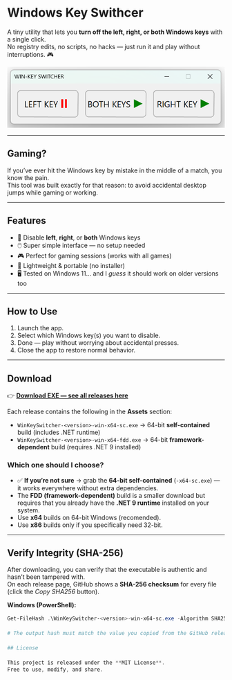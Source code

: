 # Windows Key Swithcer

A tiny utility that lets you **turn off the left, right, or both Windows keys** with a single click.  
No registry edits, no scripts, no hacks — just run it and play without interruptions. 🎮

![App screenshot](assets/screenshot.png)

---

## Gaming?

If you’ve ever hit the Windows key by mistake in the middle of a match, you know the pain.  
This tool was built exactly for that reason: to avoid accidental desktop jumps while gaming or working.

---

## Features

- 🚫 Disable **left**, **right**, or **both** Windows keys  
- 🖱️ Super simple interface — no setup needed  
- 🎮 Perfect for gaming sessions (works with all games)  
- 💾 Lightweight & portable (no installer)  
- 🖥️ Tested on Windows 11… and I *guess* it should work on older versions too 

---

## How to Use

1. Launch the app.  
2. Select which Windows key(s) you want to disable.  
3. Done — play without worrying about accidental presses.  
4. Close the app to restore normal behavior.  


---

## Download

👉 [**Download EXE — see all releases here**](https://github.com/oleksiivasylenko/windows-key-switcher/releases)

Each release contains the following in the **Assets** section:

- `WinKeySwitcher-<version>-win-x64-sc.exe` → 64-bit **self-contained** build (includes .NET runtime)  
- `WinKeySwitcher-<version>-win-x64-fdd.exe` → 64-bit **framework-dependent** build (requires .NET 9 installed)  

### Which one should I choose?

- ✅ **If you’re not sure** → grab the **64-bit self-contained** (`-x64-sc.exe`) — it works everywhere without extra dependencies.  
- The **FDD (framework-dependent)** build is a smaller download but requires that you already have the **.NET 9 runtime** installed on your system.  
- Use **x64** builds on 64-bit Windows (recomended).  
- Use **x86** builds only if you specifically need 32-bit.
---

## Verify Integrity (SHA-256)

After downloading, you can verify that the executable is authentic and hasn’t been tampered with.  
On each release page, GitHub shows a **SHA-256 checksum** for every file (click the *Copy SHA256* button).

**Windows (PowerShell):**
```powershell
Get-FileHash .\WinKeySwitcher-<version>-win-x64-sc.exe -Algorithm SHA256

# The output hash must match the value you copied from the GitHub release page.

## License

This project is released under the **MIT License**.  
Free to use, modify, and share.
